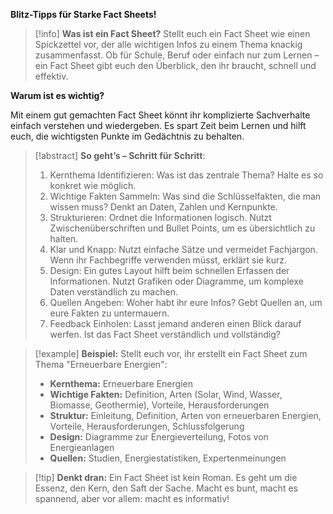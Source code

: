 **Blitz-Tipps für Starke Fact Sheets!**

> [!info] **Was ist ein Fact Sheet?**
Stellt euch ein Fact Sheet wie einen Spickzettel vor, der alle wichtigen Infos zu einem Thema knackig zusammenfasst. Ob für Schule, Beruf oder einfach nur zum Lernen – ein Fact Sheet gibt euch den Überblick, den ihr braucht, schnell und effektiv.

**Warum ist es wichtig?**

Mit einem gut gemachten Fact Sheet könnt ihr komplizierte Sachverhalte einfach verstehen und wiedergeben. Es spart Zeit beim Lernen und hilft euch, die wichtigsten Punkte im Gedächtnis zu behalten.

>[!abstract] **So geht’s – Schritt für Schritt**:
>1. Kernthema Identifizieren: Was ist das zentrale Thema? Halte es so konkret wie möglich.
>2. Wichtige Fakten Sammeln: Was sind die Schlüsselfakten, die man wissen muss? Denkt an Daten, Zahlen und Kernpunkte.
>3. Strukturieren: Ordnet die Informationen logisch. Nutzt Zwischenüberschriften und Bullet Points, um es übersichtlich zu halten.
>4. Klar und Knapp: Nutzt einfache Sätze und vermeidet Fachjargon. Wenn ihr Fachbegriffe verwenden müsst, erklärt sie kurz.
>5. Design: Ein gutes Layout hilft beim schnellen Erfassen der Informationen. Nutzt Grafiken oder Diagramme, um komplexe Daten verständlich zu machen.
>6. Quellen Angeben: Woher habt ihr eure Infos? Gebt Quellen an, um eure Fakten zu untermauern.
>7. Feedback Einholen: Lasst jemand anderen einen Blick darauf werfen. Ist das Fact Sheet verständlich und vollständig?

>[!example] **Beispiel:**
Stellt euch vor, ihr erstellt ein Fact Sheet zum Thema "Erneuerbare Energien":
>- **Kernthema:** Erneuerbare Energien
>- **Wichtige Fakten:** Definition, Arten (Solar, Wind, Wasser, Biomasse, Geothermie), Vorteile, Herausforderungen
>- **Struktur:** Einleitung, Definition, Arten von erneuerbaren Energien, Vorteile, Herausforderungen, Schlussfolgerung
>- **Design:** Diagramme zur Energieverteilung, Fotos von Energieanlagen
>- **Quellen:** Studien, Energiestatistiken, Expertenmeinungen

>[!tip] **Denkt dran:**
>Ein Fact Sheet ist kein Roman. Es geht um die Essenz, den Kern, den Saft der Sache. Macht es bunt, macht es spannend, aber vor allem: macht es informativ!